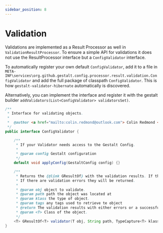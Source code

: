 ```yaml
---
sidebar_position: 8
---
```


# Validation
Validations are implemented as a Result Processor as well in `ValidationResultProcessor`.
To ensure a simple API for validations it does not use the ResultProcessor interface but a `ConfigValidator` interface.

To automatically register your own default `ConfigValidator`, add it to a file in `META-INF\services\org.github.gestalt.config.processor.result.validation.ConfigValidator` and add the full package of classpath `ConfigValidator`. This is how `gestalt-validator-hibernate` automatically is discovered.

Alternatively, you can implement the interface and register it with the gestalt builder `addValidators(List<ConfigValidator> validatorsSet)`.

```java
/**
 * Interface for validating objects.
 *
 *  @author <a href="mailto:colin.redmond@outlook.com"> Colin Redmond </a> (c) 2025.
 */
public interface ConfigValidator {

    /**
     * If your Validator needs access to the Gestalt Config.
     *
     * @param config Gestalt configuration
     */
    default void applyConfig(GestaltConfig config) {}

    /**
     * Returns the {@link GResultOf} with the validation results. If the object is ok it will return the result with no errors.
     * If there are validation errors they will be returned.
     *
     * @param obj object to validate.
     * @param path path the object was located at
     * @param klass the type of object.
     * @param tags any tags used to retrieve te object
     * @return The validation results with either errors or a successful  obj.
     * @param <T> Class of the object.
     */
    <T> GResultOf<T> validator(T obj, String path, TypeCapture<T> klass, Tags tags);
}
```
